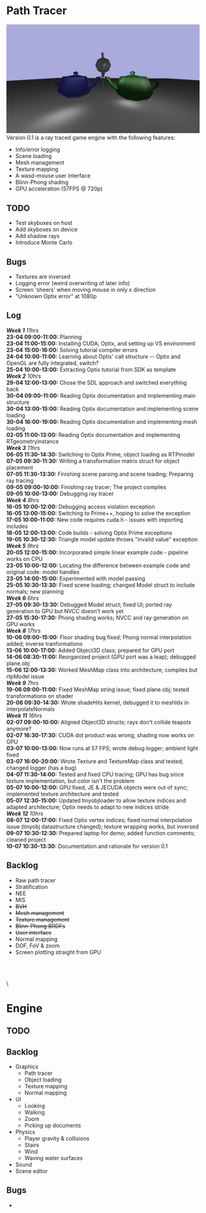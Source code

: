 # Path Tracer

![alt text](https://github.com/joramwessels/JornamEngine/blob/master/screenshot_1.png)
Version 0.1 is a ray traced game engine with the following features:
- Info/error logging
- Scene loading
- Mesh management
- Texture mapping
- A wasd-mouse user interface
- Blinn-Phong shading
- GPU acceleration (57FPS @ 720p)

## TODO
- Test skyboxes on host
- Add skyboxes on device
- Add shadow rays
- Introduce Monte Carlo

## Bugs
- Textures are inversed
- Logging error (weird overwriting of later info)
- Screen 'sheers' when moving mouse in only x direction
- "Unknown Optix error" at 1080p

## Log
***Week 1*** *11hrs*  
**23-04 09:00-11:00:** Planning  
**23-04 11:00-15:00:** Installing CUDA, Optix, and setting up VS environment  
**23-04 15:00-16:00:** Solving tutorial compiler errors  
**24-04 10:00-11:00:** Learning about Optix' call structure -- Optix and OpenGL are fully integrated, switch?  
**25-04 10:00-13:00:** Extracting Optix tutorial from SDK as template  
***Week 2*** *10hrs*  
**29-04 12:00-13:00:** Chose the SDL approach and switched everything back  
**30-04 09:00-11:00:** Reading Optix documentation and implementing main structure  
**30-04 13:00-15:00:** Reading Optix documentation and implementing scene loading  
**30-04 16:00-19:00:** Reading Optix documentation and implementing mesh loading  
**02-05 11:00-13:00:** Reading Optix documentation and implementing RTgeometryinstance  
***Week 3*** *11hrs*  
**06-05 11:30-14:30:** Switching to Optix Prime, object loading as RTPmodel  
**07-05 09:30-11:30:** Writing a transformation matrix struct for object placement  
**07-05 11:30-13:30:** Finishing scene parsing and scene loading; Preparing ray tracing  
**09-05 09:00-10:00:** Finishing ray tracer; The project compiles  
**09-05 10:00-13:00:** Debugging ray tracer  
***Week 4*** *8hrs*  
**16-05 10:00-12:00:** Debugging access violation exception  
**16-05 13:00-15:00:** Switching to Prime++, hoping to solve the exception  
**17-05 10:00-11:00:** New code requires cuda.h - issues with importing includes  
**18-05 12:00-13:00:** Code builds - solving Optix Prime exceptions  
**19-05 10:30-12:30:** Triangle model update throws "invalid value" exception  
***Week 5*** *9hrs*  
**20-05 12:00-15:00:** Incorporated simple linear example code - pipeline works on CPU  
**23-05 10:00-12:00:** Locating the difference between example code and original code: model handles  
**23-05 14:00-15:00:** Experimented with model passing  
**25-05 10:30-13:30:** Fixed scene loading; changed Model struct to include normals; new planning  
***Week 6*** *6hrs*  
**27-05 09:30-13:30:** Debugged Model struct; fixed UI; ported ray generation to GPU but NVCC doesn't work yet  
**27-05 15:30-17:30:** Phong shading works; NVCC and ray generation on GPU works  
***Week 8*** *17hrs*  
**10-06 09:00-15:00:** Floor shading bug fixed; Phong normal interpolation added; inverse tranformations  
**13-06 10:00-17:00:** Added Object3D class; prepared for GPU port  
**14-06 08:30-11:00:** Reorganized project (GPU port was a leap); debugged plane.obj  
**15-06 12:00-13:30:** Worked MeshMap class into architecture; compiles but rtpModel issue  
***Week 9*** *7hrs*  
**19-06 09:00-11:00:** Fixed MeshMap string issue; fixed plane.obj; tested transformations on shader  
**20-06 09:30-14:30:** Wrote shadeHits kernel, debugged it to meshIdx in interpolateNormals  
***Week 11*** *16hrs*  
**02-07 09:00-10:00:** Aligned Object3D structs; rays don't collide teapots anymore?  
**02-07 16:30-17:30:** CUDA dot product was wrong, shading now works on GPU  
**03-07 10:00-13:00:** Now runs at 57 FPS; wrote debug logger; ambient light fixed  
**03-07 16:00-20:00:** Wrote Texture and TextureMap class and tested; changed logger (has a bug)  
**04-07 11:30-14:00:** Tested and fixed CPU tracing; GPU has bug since texture implementation, but color isn't the problem  
**05-07 10:00-12:00:** GPU fixed, JE & JECUDA objects were out of sync; implemented texture architecture and tested  
**05-07 12:30-15:00:** Updated tinyobjloader to allow texture indices and adapted architecture; Optix needs to adapt to new indices stride  
***Week 12*** *10hrs*  
**08-07 12:00-17:00:** Fixed Optix vertex indices; fixed normal interpolation issue (tinyobj datastructure changed); texture wrapping works, but inversed  
**09-07 10:30-12:30:** Prepared laptop for demo; added function comments; cleaned project  
**10-07 10:30-13:30:** Documentation and rationale for version 0.1  

## Backlog
 - Raw path tracer  
 - Stratification  
 - NEE  
 - MIS  
 - ~~BVH~~  
 - ~~Mesh management~~  
 - ~~Texture management~~  
 - ~~Blinn-Phong BRDFs~~  
 - ~~User interface~~  
 - Normal mapping  
 - DOF, FoV & zoom  
 - Screen plotting straight from GPU

\
\
\
\

# Engine
## TODO

## Backlog
 - Graphics  
	- Path tracer  
	- Object loading  
	- Texture mapping  
	- Normal mapping  
 - UI  
	- Looking  
	- Walking  
	- Zoom  
	- Picking up documents  
 - Physics  
	- Player gravity & collisions  
	- Stairs  
	- Wind  
	- Waving water surfaces  
 - Sound  
 - Scene editor  

## Bugs
 - 
